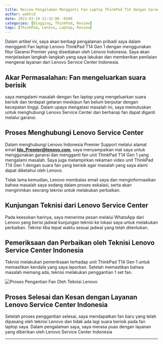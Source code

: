 ```yaml
---
title: Review Pengalaman Mengganti Fan Laptop ThinkPad T14 dengan Garansi Lenovo
author: wakhid
date: 2023-03-19 12:32:00 -0500
categories: [Blogging, ThinkPad, Review]
tags: [ThinkPad, Lenovo, Laptop, Review]
---
```


Dalam artikel ini, saya akan berbagi pengalaman pribadi saya dalam mengganti Fan laptop Lenovo ThinkPad T14 Gen 1 dengan menggunakan fitur Garansi Premier yang disediakan oleh Lenovo Indonesia. Saya akan menjelaskan langkah-langkah yang saya lakukan dan memberikan penilaian mengenai layanan dari Lenovo Service Center Indonesia.

## Akar Permasalahan: Fan mengeluarkan suara berisik

saya mengalami masalah dengan fan laptop yang mengeluarkan suara berisik dan terdapat getaran meskipun fan belum berputar dengan kecepatan tinggi. Dalam upaya mengatasi masalah ini, saya memutuskan untuk menghubungi Lenovo Service Center dan berharap fan dapat diganti melalui garansi.


## Proses Menghubungi Lenovo Service Center

Dalam menghubungi Lenovo Indonesia Premier Support melalui alamat email **Ido_Premier@lenovo.com**, saya menyampaikan niat saya untuk menggunakan garansi dan mengganti fan unit ThinkPad T14 Gen 1 yang mengalami masalah. Saya juga melampirkan rekaman video unit ThinkPad T14 Gen 1 dengan suara fan yang berisik agar masalah yang saya alami dapat diketahui oleh Lenovo.

Tidak lama kemudian, Lenovo membalas email saya dan menginformasikan bahwa masalah saya sedang dalam proses eskalasi, serta akan mengirimkan seorang teknisi untuk melakukan perbaikan.

## Kunjungan Teknisi dari Lenovo Service Center

Pada keesokan harinya, saya menerima pesan melalui WhatsApp dari Lenovo yang berisi jadwal kunjungan teknisi ke lokasi saya untuk melakukan perbaikan. Teknisi tiba tepat waktu sesuai jadwal yang telah ditentukan.

## Pemeriksaan dan Perbaikan oleh Teknisi Lenovo Service Center Indonesia

Teknisi melakukan pemeriksaan terhadap unit ThinkPad T14 Gen 1 untuk memastikan kendala yang saya laporkan. Setelah memastikan bahwa masalah memang ada, teknisi melakukan penggantian 1 set fan.

![Proses Pengantian Fan Oleh Teknisi Lenovo](/images/bukanai-com-review-proses-penggantian-fan-thinkpad-t14-gen1-garansi-lenovo-1.png)


## Proses Selesai dan Kesan dengan Layanan Lenovo Service Center Indonesia

Setelah proses penggantian selesai, saya mendapatkan fan baru yang telah dipasang oleh teknisi Lenovo dan tidak ada lagi suara berisik pada fan laptop saya. Dalam pengalaman saya, saya merasa puas dengan layanan yang diberikan oleh Lenovo Service Center Indonesia

---